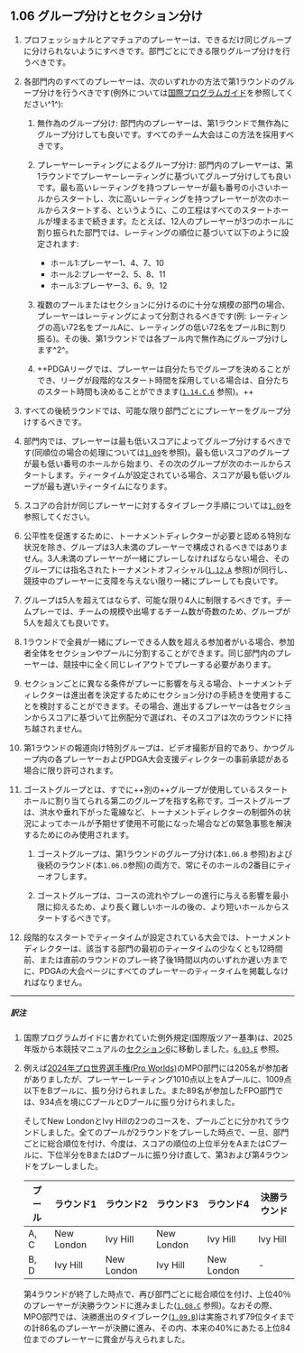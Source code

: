 ## 1.06 グループ分けとセクション分け

1. プロフェッショナルとアマチュアのプレーヤーは、できるだけ同じグループに分けられないようにすべきです。部門ごとにできる限りグループ分けを行うべきです。

1. 各部門内のすべてのプレーヤーは、次のいずれかの方法で第1ラウンドのグループ分けを行うべきです(例外については[国際プログラムガイド](dgj/programguid)を参照してください^1^):

    1. 無作為のグループ分け: 部門内のプレーヤーは、第1ラウンドで無作為にグループ分けしても良いです。すべてのチーム大会はこの方法を採用すべきです。

    1. プレーヤーレーティングによるグループ分け: 部門内のプレーヤーは、第1ラウンドでプレーヤーレーティングに基づいてグループ分けしても良いです。最も高いレーティングを持つプレーヤーが最も番号の小さいホールからスタートし、次に高いレーティングを持つプレーヤーが次のホールからスタートする、というように、この工程はすべてのスタートホールが埋まるまで続きます。たとえば、12人のプレーヤーが3つのホールに割り振られた部門では、レーティングの順位に基づいて以下のように設定されます:

        * ホール1:プレーヤー1、4、7、10
        * ホール2:プレーヤー2、5、8、11
        * ホール3:プレーヤー3、6、9、12

    1. 複数のプールまたはセクションに分けるのに十分な規模の部門の場合、プレーヤーはレーティングによって分割されるべきです(例: レーティングの高い72名をプールAに、レーティングの低い72名をプールBに割り振る)。その後、第1ラウンドでは各プール内で無作為にグループ分けします^2^。

    1. ++PDGAリーグでは、プレーヤーは自分たちでグループを決めることができ、リーグが段階的なスタート時間を採用している場合は、自分たちのスタート時間も決めることができます([`1.14.C.6`](#リーグ) 参照)。++

1. すべての後続ラウンドでは、可能な限り部門ごとにプレーヤーをグループ分けするべきです。

1. 部門内では、プレーヤーは最も低いスコアによってグループ分けするべきです(同順位の場合の処理については[`1.09`](#スコアの同点)を参照)。最も低いスコアのグループが最も低い番号のホールから始まり、その次のグループが次のホールからスタートします。ティータイムが設定されている場合、スコアが最も低いグループが最も遅いティータイムになります。

1. スコアの合計が同じプレーヤーに対するタイブレーク手順については[`1.09`](#スコアの同点)を参照してください。

1. 公平性を促進するために、トーナメントディレクターが必要と認める特別な状況を除き、グループは3人未満のプレーヤーで構成されるべきではありません。3人未満のプレーヤーが一緒にプレーしなければならない場合、そのグループには指名されたトーナメントオフィシャル([`1.12.A`](#トーナメントオフィシャル) 参照)が同行し、競技中のプレーヤーに支障を与えない限り一緒にプレーしても良いです。

1. グループは5人を超えてはならず、可能な限り4人に制限するべきです。チームプレーでは、チームの規模や出場するチーム数が奇数のため、グループが5人を超えても良いです。

1. 1ラウンドで全員が一緒にプレーできる人数を超える参加者がいる場合、参加者全体をセクションやプールに分割することができます。同じ部門内のプレーヤーは、競技中に全く同じレイアウトでプレーする必要があります。

1. セクションごとに異なる条件がプレーに影響を与える場合、トーナメントディレクターは進出者を決定するためにセクション分けの手続きを使用することを検討することができます。その場合、進出するプレーヤーは各セクションからスコアに基づいて比例配分で選ばれ、そのスコアは次のラウンドに持ち越されません。

1. 第1ラウンドの報道向け特別グループは、ビデオ撮影が目的であり、かつグループ内の各プレーヤーおよびPDGA大会支援ディレクターの事前承認がある場合に限り許可されます。

1. ゴーストグループとは、すでに++別の++グループが使用しているスタートホールに割り当てられる第二のグループを指す名称です。ゴーストグループは、洪水や垂れ下がった電線など、トーナメントディレクターの制御外の状況によってホールが予期せず使用不可能になった場合などの緊急事態を解決するためにのみ使用されます。

	1.	ゴーストグループは、第1ラウンドのグループ分け(本`1.06.B` 参照)および後続のラウンド(本`1.06.D`参照)の両方で、常にそのホールの2番目にティーオフします。

	2.	ゴーストグループは、コースの流れやプレーの進行に与える影響を最小限に抑えるため、より長く難しいホールの後の、より短いホールからスタートするべきです。

1. 段階的なスタートでティータイムが設定されている大会では、トーナメントディレクターは、該当する部門の最初のティータイムの少なくとも12時間前、または直前のラウンドのプレー終了後1時間以内のいずれか遅い方までに、PDGAの大会ページにすべてのプレーヤーのティータイムを掲載しなければなりません。

___
##### 訳注

1. 国際プログラムガイドに書かれていた例外規定(国際版ツアー基準)は、2025年版から本競技マニュアルの[セクション6](#セクション6-国際的な差異および例外)に移動しました。[`6.03.E`](#ディスクゴルフ競技マニュアルとの差異) 参照。

1. 例えば[2024年プロ世界選手権(Pro Worlds)](https://www.pdga.com/tour/event/71315)のMPO部門には205名が参加者がありましたが、プレーヤーレーティング1010点以上をAプールに、1009点以下をBプールに、振り分けられました。また89名が参加したFPO部門では、934点を境にCプールとDプールに振り分けられました。

    そしてNew LondonとIvy Hillの2つのコースを、プールごとに分かれてラウンドしました。全てのプールが2ラウンドをプレーした時点で、一旦、部門ごとに総合順位を付け、今度は、スコアの順位の上位半分をAまたはCプールに、下位半分をBまたはDプールに振り分け直して、第3および第4ラウンドをプレーしました。

    |プール|ラウンド1|ラウンド2|ラウンド3|ラウンド4|決勝ラウンド|
    |----|-------|-------|-------|-------|-------|
    |A, C|New London|Ivy Hill|New London|Ivy Hill|Ivy Hill|
    |B, D|Ivy Hill|New London|Ivy Hill|New London|-|

    第4ラウンドが終了した時点で、再び部門ごとに総合順位を付け、上位40％のプレーヤーが決勝ラウンドに進みました([`1.08.C`](#プレーヤー出場枠の削減足切り) 参照)。なおその際、MPO部門では、決勝進出のタイブレーク([`1.09.B`](#スコアの同点))は実施されず79位タイまでの計86名のプレーヤーが決勝に進み、その内、本来の40%にあたる上位84位までのプレーヤーに賞金が与えられました。
